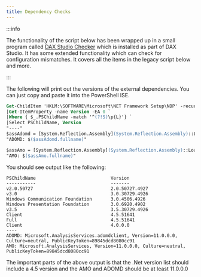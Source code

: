 ```yaml
---
title: Dependency Checks
---
```


:::info

 The functionality of the script below has been wrapped up in a small program called [DAX Studio Checker](daxstudio-checker) which is installed as part of DAX Studio. It has some extended functionality which can check for configuration mismatches. It covers all the items in the legacy script below and more.

:::

The following will print out the versions of the external dependencies. You can just copy and paste it into the PowerShell ISE.
```ps
Get-ChildItem 'HKLM:\SOFTWARE\Microsoft\NET Framework Setup\NDP' -recurse `
|Get-ItemProperty -name Version -EA 0 `
|Where { $_.PSChildName -match '^(?!S)\p{L}'} `
|Select PSChildName, Version
"----"
$assAdomd = [System.Reflection.Assembly](System.Reflection.Assembly)::LoadWithPartialName("Microsoft.AnalysisServices.adomdclient")
"ADOMD: $($assAdomd.fullname)"

$assAmo = [System.Reflection.Assembly](System.Reflection.Assembly)::LoadWithPartialName("Microsoft.AnalysisServices")
"AMO: $($assAmo.fullname)"
```

You should see output like the following:
```
PSChildName                            Version
-----------                            -------
v2.0.50727                             2.0.50727.4927              
v3.0                                   3.0.30729.4926
Windows Communication Foundation       3.0.4506.4926
Windows Presentation Foundation        3.0.6920.4902
v3.5                                   3.5.30729.4926
Client                                 4.5.51641
Full                                   4.5.51641
Client                                 4.0.0.0
----
ADOMD: Microsoft.AnalysisServices.adomdclient, Version=11.0.0.0, Culture=neutral, PublicKeyToken=89845dcd8080cc91
AMO: Microsoft.AnalysisServices, Version=11.0.0.0, Culture=neutral, PublicKeyToken=89845dcd8080cc91
```

The important parts of the above output is that the .Net version list should include a 4.5 version and the AMO and ADOMD should be at least 11.0.0.0 